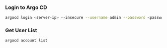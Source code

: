 ### Login to Argo CD

```bash
argocd login <server-ip> --insecure --username admin --password <password>
```

### Get User List 

```bash
argocd account list
```